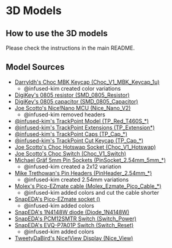 # 3D Models

## How to use the 3D models

Please check the instructions in the main README.

## Model Sources

- [Darryldh's Choc MBK Keycap (Choc_V1_MBK_Keycap_1u)](https://www.thingiverse.com/thing:4564253/files)
    - @infused-kim created color variations
- [DigiKey's 0805 resistor (SMD_0805_Resistor)](https://www.digikey.com/en/models/1757774)
- [DigiKey's 0805 capacitor (SMD_0805_Capacitor)](https://www.digikey.com/en/models/3888611)
- [Joe Scotto's Nice!Nano MCU (Nice_Nano_V2)](https://github.com/joe-scotto/scottokeebs/tree/main/Extras/ScottoKicad/3dmodels/ScottoKeebs_MCU.3dshapes)
    - @infused-kim removed headers
- [@infused-kim's TrackPoint Model (TP_Red_T460S_*)](../3d_model_src/tp_model_generator.py)
- [@infused-kim's TrackPoint Extensions (TP_Extension*)](https://github.com/infused-kim/kb_trackpoint_extension)
- [@infused-kim's TrackPoint Caps (TP_Cap_*)](../3d_model_src/tp_cap_generator.py)
- [@infused-kim's TrackPoint Cut Keycap (TP_Cap_*)](https://github.com/infused-kim/kb_keycaps_trackpoint)
- [Joe Scotto's Choc Hotswap Socket (Choc_V1_Hotswap)](https://github.com/joe-scotto/scottokeebs/blob/main/Extras/ScottoKicad/3dmodels/ScottoKeebs_Hotswap.3dshapes/Choc_V1.step)
- [Joe Scotto's Choc Switch (Choc_V1_Switch)](https://github.com/joe-scotto/scottokeebs/blob/main/Extras/ScottoKicad/3dmodels/ScottoKeebs_Choc.3dshapes/Choc_V1.step)
- [Michael Gräf 5mm Pin Sockets (PinSocket_2.54mm_5mm_*)](https://grabcad.com/library/pin-header-female-2-54mm-different-pin-numbers-1)
    - @infused-kim created a 2x12 variation
- [Mike Trethowan's Pin Headers (PinHeader_2.54mm_*)](https://grabcad.com/library/low-profile-pin-header-2mm-10-pos-1)
    - @infused-kim created 2.54mm variations
- [Molex's Pico-EZmate cable (Molex_Ezmate_Pico_Cable_*)](https://www.molex.com/en-us/part-list/36920)
    - @infused-kim added colors and cut the cable shorter
- [SnapEDA's Pico-EZmate socket ()](https://www.snapeda.com/parts/0781710002/Molex/view-part/?ref=digikey)
    - @infused-kim added colors
- [SnapEDA's 1N4148W diode (Diode_1N4148W)](https://www.snapeda.com/parts/1N4148W-13-F/Diodes%20Inc./view-part/)
- [SnapEDA's PCM12SMTR Switch (Switch_Power)](https://www.snapeda.com/parts/PCM12SMTR/C&K/view-part/?ref=digikey)
- [SnapEDA's EVQ-P7A01P Switch (Switch_Reset)](https://www.snapeda.com/parts/EVQ-P7A01P/Panasonic/view-part/?ref=digikey)
    - @infused-kim added colors
- [TweetyDaBird's Nice!View Display (Nice_View)](https://discord.com/channels/675924128108118016/698923975002292245/1211937323059773440)

